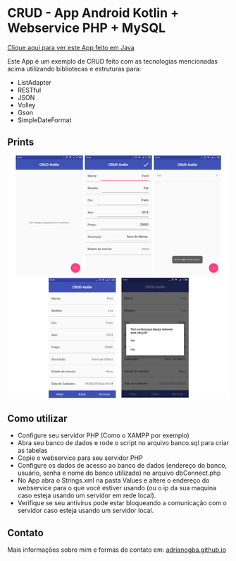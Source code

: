 # CRUD - App Android Kotlin + Webservice PHP + MySQL

[Clique aqui para ver este App feito em Java](https://www.github.com/adrianogba/android-java-php-mysql) 


Este App é um exemplo de CRUD feito com as tecnologias mencionadas acima utilizando bibliotecas e estruturas para:
* ListAdapter
* RESTful
* JSON
* Volley
* Gson
* SimpleDateFormat


## Prints

![Alt text](images/prints.png?raw=true)

## Como utilizar

* Configure seu servidor PHP (Como o XAMPP por exemplo)
* Abra seu banco de dados e rode o script no arquivo banco.sql para criar as tabelas
* Copie o webservice para seu servidor PHP 
* Configure os dados de acesso ao banco de dados (endereço do banco, usuário, senha e nome do banco utilizado) no arquivo dbConnect.php
* No App abra o Strings.xml na pasta Values e altere o endereço do webservice para o que você estiver usando (ou o ip da sua maquina caso esteja usando um servidor em rede local).
* Verifique se seu antivírus pode estar bloqueando a comunicação com o servidor caso esteja usando um servidor local.


## Contato

Mais informações sobre mim e formas de contato em: [adrianogba.github.io](https://adrianogba.github.io/) 



